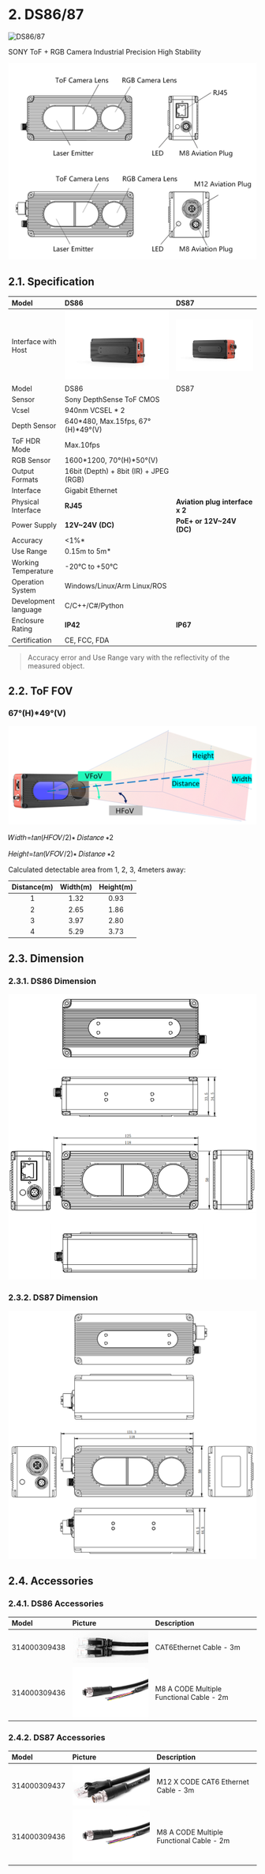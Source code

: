 # 2. DS86/87

![DS86/87](../../zh-cn/ProductIntroduction/DS86,87-asserts/01.png)

SONY ToF + RGB Camera Industrial Precision High Stability

![DS86/87概览](DS86,87-asserts/01.png)

## 2.1. Specification

| Model               | DS86                                                    | DS87                                                    |
| :------------------ | :-------------------------------------------------------- | :-------------------------------------------------------- |
| Interface with Host | ![DS86](../../zh-cn/ProductIntroduction/DS86,87-asserts/03.png) | ![DS87](../../zh-cn/ProductIntroduction/DS86,87-asserts/04.png) |
| Model               | DS86                                                    | DS87                                                    |
| Sensor              | Sony DepthSense ToF CMOS                                  |                                                           |
| Vcsel               | 940nm VCSEL \* 2                                          |                                                           |
| Depth Sensor        | 640\*480, Max.15fps, 67°(H)\*49°(V)                       |                                                           |
| ToF HDR Mode        | Max.10fps                                                 |                                                           |
| RGB Sensor          | 1600\*1200, 70°(H)\*50°(V)                                |                                                           |
| Output Formats      | 16bit (Depth) + 8bit (IR) + JPEG (RGB)                    |                                                           |
| Interface           | Gigabit Ethernet                                          |                                                           |
| Physical Interface  | **RJ45**                                                  | **Aviation plug interface x 2**                           |
| Power Supply        | **12V\~24V (DC)**                                         | **PoE+ or 12V\~24V (DC)**                                 |
| Accuracy            | <1%\*                                                     |                                                           |
| Use Range           | 0.15m to 5m\*                                             |                                                           |
| Working Temperature | -20°C to +50°C                                            |                                                           |
| Operation System    | Windows/Linux/Arm Linux/ROS                               |                                                           |
| Development language| C/C++/C#/Python                                           |                                                           |
| Enclosure Rating    | **IP42**                                                  | **IP67**                                                  |
| Certification       | CE, FCC, FDA                                              |                                                           |

> Accuracy error and Use Range vary with the reflectivity of the measured object.

## 2.2. ToF FOV

### 67°(H)\*49°(V)

![DS86/87 ToF FOV](<../../zh-cn/ProductIntroduction/DS86,87-asserts/05.png>)

𝑊𝑖𝑑𝑡ℎ=𝑡𝑎𝑛⁡(𝐻𝐹𝑂𝑉/2)∗ 𝐷𝑖𝑠𝑡𝑎𝑛𝑐𝑒 ∗2

𝐻𝑒𝑖𝑔ℎ𝑡=𝑡𝑎𝑛⁡(𝑉𝐹𝑂𝑉/2)∗ 𝐷𝑖𝑠𝑡𝑎𝑛𝑐𝑒 ∗2

Calculated detectable area from 1, 2, 3, 4meters away:

| Distance(m) | Width(m) | Height(m) |
| :---------: | :------: | :-------: |
|      1      |   1.32   |   0.93    |
|      2      |   2.65   |   1.86    |
|      3      |   3.97   |   2.80    |
|      4      |   5.29   |   3.73    |

## 2.3. Dimension

### 2.3.1. DS86 Dimension

![DS86 Dimension](../../zh-cn/ProductIntroduction/DS86,87-asserts/06.png)

### 2.3.2. DS87 Dimension

![DS87 Dimension](../../zh-cn/ProductIntroduction/DS86,87-asserts/07.png)

## 2.4. Accessories

### 2.4.1. DS86 Accessories

| Model        | Picture                                                               | Description                              |
| :----------- | :-------------------------------------------------------------------- | :--------------------------------------- |
| 314000309438 | ![314000309438](../../zh-cn/ProductIntroduction/NYX650,660-asserts/08.png) | CAT6Ethernet Cable - 3m                  |
| 314000309436 | ![314000309436](../../zh-cn/ProductIntroduction/NYX650,660-asserts/09.png) | M8 A CODE Multiple Functional Cable - 2m |

### 2.4.2. DS87 Accessories

| Model        | Picture                                                               | Description                              |
| :----------- | :-------------------------------------------------------------------- | :--------------------------------------- |
| 314000309437 | ![314000309437](../../zh-cn/ProductIntroduction/NYX650,660-asserts/10.png) | M12 X CODE CAT6 Ethernet Cable - 3m      |
| 314000309436 | ![314000309436](../../zh-cn/ProductIntroduction/NYX650,660-asserts/11.png) | M8 A CODE Multiple Functional Cable - 2m |
